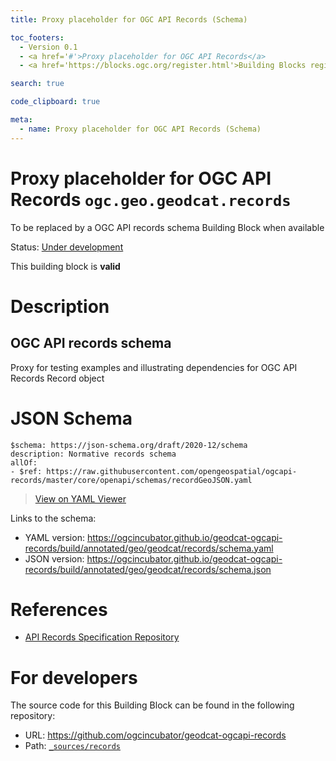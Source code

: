 ```yaml
---
title: Proxy placeholder for OGC API Records (Schema)

toc_footers:
  - Version 0.1
  - <a href='#'>Proxy placeholder for OGC API Records</a>
  - <a href='https://blocks.ogc.org/register.html'>Building Blocks register</a>

search: true

code_clipboard: true

meta:
  - name: Proxy placeholder for OGC API Records (Schema)
---
```



# Proxy placeholder for OGC API Records `ogc.geo.geodcat.records`

To be replaced by a OGC API records schema Building Block when available

<p class="status">
    <span data-rainbow-uri="http://www.opengis.net/def/status">Status</span>:
    <a href="http://www.opengis.net/def/status/under-development" target="_blank" data-rainbow-uri>Under development</a>
</p>

<aside class="success">
This building block is <strong>valid</strong>
</aside>

# Description

## OGC API records schema

Proxy for testing examples and illustrating dependencies for OGC API Records Record object

# JSON Schema

```yaml--schema
$schema: https://json-schema.org/draft/2020-12/schema
description: Normative records schema
allOf:
- $ref: https://raw.githubusercontent.com/opengeospatial/ogcapi-records/master/core/openapi/schemas/recordGeoJSON.yaml

```

> <a target="_blank" href="https://avillar.github.io/TreedocViewer/?dataParser=yaml&amp;dataUrl=https%3A%2F%2Fogcincubator.github.io%2Fgeodcat-ogcapi-records%2Fbuild%2Fannotated%2Fgeo%2Fgeodcat%2Frecords%2Fschema.yaml&amp;expand=2&amp;option=%7B%22showTable%22%3A+false%7D">View on YAML Viewer</a>

Links to the schema:

* YAML version: <a href="https://ogcincubator.github.io/geodcat-ogcapi-records/build/annotated/geo/geodcat/records/schema.yaml" target="_blank">https://ogcincubator.github.io/geodcat-ogcapi-records/build/annotated/geo/geodcat/records/schema.yaml</a>
* JSON version: <a href="https://ogcincubator.github.io/geodcat-ogcapi-records/build/annotated/geo/geodcat/records/schema.json" target="_blank">https://ogcincubator.github.io/geodcat-ogcapi-records/build/annotated/geo/geodcat/records/schema.json</a>

# References

* [API Records Specification Repository](https://github.com/opengeospatial/ogcapi-records)

# For developers

The source code for this Building Block can be found in the following repository:

* URL: <a href="https://github.com/ogcincubator/geodcat-ogcapi-records" target="_blank">https://github.com/ogcincubator/geodcat-ogcapi-records</a>
* Path:
<code><a href="https://github.com/ogcincubator/geodcat-ogcapi-records/blob/HEAD/_sources/records" target="_blank">_sources/records</a></code>


